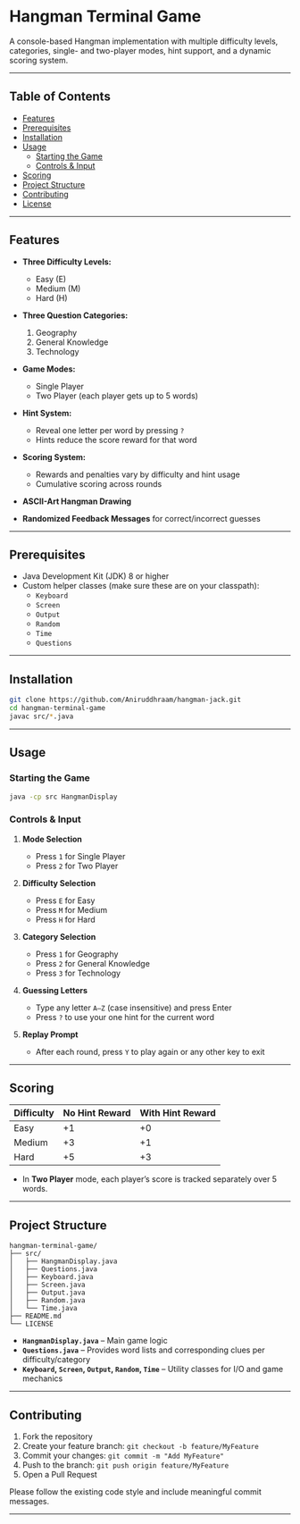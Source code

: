 # Hangman Terminal Game

A console-based Hangman implementation with multiple difficulty levels, categories, single- and two-player modes, hint support, and a dynamic scoring system.

---

## Table of Contents

- [Features](#features)  
- [Prerequisites](#prerequisites)  
- [Installation](#installation)  
- [Usage](#usage)  
  - [Starting the Game](#starting-the-game)  
  - [Controls & Input](#controls--input)  
- [Scoring](#scoring)  
- [Project Structure](#project-structure)  
- [Contributing](#contributing)  
- [License](#license)  

---

## Features

- **Three Difficulty Levels:**  
  - Easy (E)  
  - Medium (M)  
  - Hard (H)  

- **Three Question Categories:**  
  1. Geography  
  2. General Knowledge  
  3. Technology  

- **Game Modes:**  
  - Single Player  
  - Two Player (each player gets up to 5 words)  

- **Hint System:**  
  - Reveal one letter per word by pressing `?`  
  - Hints reduce the score reward for that word  

- **Scoring System:**  
  - Rewards and penalties vary by difficulty and hint usage  
  - Cumulative scoring across rounds  

- **ASCII-Art Hangman Drawing**  
- **Randomized Feedback Messages** for correct/incorrect guesses  

---

## Prerequisites

- Java Development Kit (JDK) 8 or higher  
- Custom helper classes (make sure these are on your classpath):  
  - `Keyboard`  
  - `Screen`  
  - `Output`  
  - `Random`  
  - `Time`  
  - `Questions`  

---

## Installation

```bash
git clone https://github.com/Aniruddhraam/hangman-jack.git
cd hangman-terminal-game
javac src/*.java
```

---

## Usage

### Starting the Game

```bash
java -cp src HangmanDisplay
```

### Controls & Input

1. **Mode Selection**  
   - Press `1` for Single Player  
   - Press `2` for Two Player  

2. **Difficulty Selection**  
   - Press `E` for Easy  
   - Press `M` for Medium  
   - Press `H` for Hard  

3. **Category Selection**  
   - Press `1` for Geography  
   - Press `2` for General Knowledge  
   - Press `3` for Technology  

4. **Guessing Letters**  
   - Type any letter `A–Z` (case insensitive) and press Enter  
   - Press `?` to use your one hint for the current word  

5. **Replay Prompt**  
   - After each round, press `Y` to play again or any other key to exit  

---

## Scoring

| Difficulty | No Hint Reward | With Hint Reward |
| ---------- | -------------- | ----------------- |
| Easy       | +1             | +0                |
| Medium     | +3             | +1                |
| Hard       | +5             | +3                |

- In **Two Player** mode, each player’s score is tracked separately over 5 words.

---

## Project Structure

```plaintext
hangman-terminal-game/
├── src/
│   ├── HangmanDisplay.java
│   ├── Questions.java
│   ├── Keyboard.java
│   ├── Screen.java
│   ├── Output.java
│   ├── Random.java
│   └── Time.java
├── README.md
└── LICENSE
```

- **`HangmanDisplay.java`** – Main game logic  
- **`Questions.java`** – Provides word lists and corresponding clues per difficulty/category  
- **`Keyboard`, `Screen`, `Output`, `Random`, `Time`** – Utility classes for I/O and game mechanics  

---

## Contributing

1. Fork the repository  
2. Create your feature branch: `git checkout -b feature/MyFeature`  
3. Commit your changes: `git commit -m "Add MyFeature"`  
4. Push to the branch: `git push origin feature/MyFeature`  
5. Open a Pull Request  

Please follow the existing code style and include meaningful commit messages.

---